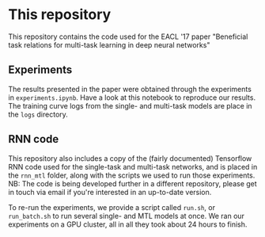 # This repository
This repository contains the code used for the EACL '17 paper "Beneficial task relations for multi-task learning in deep neural networks"

## Experiments

The results presented in the paper were obtained through the experiments in `experiments.ipynb`. Have a look at this notebook to reproduce our results. The training curve logs from the single- and multi-task models are place in the `logs` directory.

## RNN code

This repository also includes a copy of the (fairly documented) Tensorflow RNN code used for the single-task and multi-task networks, and is placed in the `rnn_mtl` folder, along with the scripts we used to run those experiments. NB: The code is being developed further in a different repository, please get in touch via email if you're interested in an up-to-date version.

To re-run the experiments, we provide a script called `run.sh`, or `run_batch.sh` to run several single- and MTL models at once. We ran our experiments on a GPU cluster, all in all they took about 24 hours to finish. 
